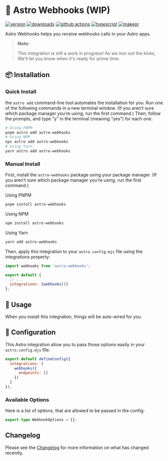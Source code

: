 # 🚀 Astro Webhooks (WIP)

[![version][version-badge]][npm]
[![downloads][downloads-badge]][npm]
[![github actions][github-actions-badge]][github-actions]
[![typescript][typescript-badge]][typescript]
[![makepr][makepr-badge]][makepr]

Astro Webhooks helps you receive webhooks calls in your Astro apps.

> **Note:**
>
> This integration is still a work in progress! As we iron out the kinks, We'll let you know when it's ready for prime time.

## 📦 Installation

### Quick Install

the `astro add` command-line tool automates the installation for you. Run one of the following commands in a new terminal window. (If you aren’t sure which package manager you’re using, run the first command.) Then, follow the prompts, and type “y” in the terminal (meaning “yes”) for each one.

```bash
# Using PNPM
pnpm astro add astro-webhooks
# Using NPM
npx astro add astro-webhooks
# Using Yarn
yarn astro add astro-webhooks
```

### Manual Install

First, install the `astro-webhooks` package using your package manager. (If you aren’t sure which package manager you’re using, run the first command.)

Using PNPM

```bash
pnpm install astro-webhooks
```

Using NPM

```bash
npm install astro-webhooks
```

Using Yarn

```bash
yarn add astro-webhooks
```

Then, apply this integration to your `astro.config.mjs` file using the integrations property:

```js
import webhooks from 'astro-webhooks';

export default {
  // ...
  integrations: [webhooks()]
};
```

## 🥑 Usage

When you install this integration, things will be auto-wired for you.

## 📖 Configuration

This Astro integration allow you to pass those options easily in your `astro.config.mjs` file:

```js
export default defineConfig({
  integrations: [
    webhooks({
      endpoints: []
    })
  ]
});
```

### Available Options

Here is a list of options, that are allowed to be passed in the config:

```ts
export type WebhookOptions = {};
```

## Changelog

Please see the [Changelog](CHANGELOG.md) for more information on what has changed recently.

<!-- Readme Badges -->

[npm]: https://npmjs.com/package/astro-webhooks
[version-badge]: https://img.shields.io/npm/v/astro-webhooks.svg
[downloads-badge]: https://img.shields.io/npm/dt/astro-webhooks
[github-actions]: https://github.com/codiume/orbit/actions
[github-actions-badge]: https://github.com/codiume/orbit/actions/workflows/node.js.yml/badge.svg
[typescript]: https://npmjs.com/package/astro-webhooks
[typescript-badge]: https://img.shields.io/npm/types/astro-webhooks
[makepr]: https://makeapullrequest.com
[makepr-badge]: https://img.shields.io/badge/PRs-welcome-brightgreen.svg?style=flat-square?style=flat

